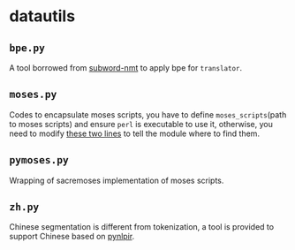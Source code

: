 # datautils

## `bpe.py`

A tool borrowed from [subword-nmt](https://github.com/rsennrich/subword-nmt) to apply bpe for `translator`.

## `moses.py`

Codes to encapsulate moses scripts, you have to define `moses_scripts`(path to moses scripts) and ensure `perl` is executable to use it, otherwise, you need to modify [these two lines](https://github.com/anoidgit/transformer/blob/master/datautils/moses.py#L7-L8) to tell the module where to find them.

## `pymoses.py`

Wrapping of sacremoses implementation of moses scripts.

## `zh.py`

Chinese segmentation is different from tokenization, a tool is provided to support Chinese based on [pynlpir](https://github.com/tsroten/pynlpir).
